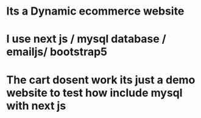 # Its a Dynamic ecommerce website 

# I use next js / mysql database / emailjs/ bootstrap5

# The cart dosent work its just a demo website to test how include mysql with next js

